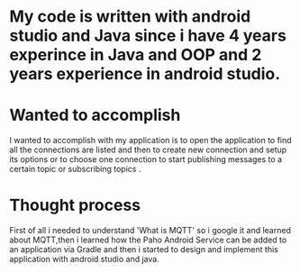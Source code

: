 # My code is written with android studio and Java since i have 4 years experince in Java and OOP and 2 years experience in android studio.

# Wanted to accomplish
I wanted to accomplish with my application is to open the application to find all the connections are listed and then to create new connection and setup its options or to choose one connection to start publishing messages to a certain topic or subscribing topics .

# Thought process 
First of all i needed to understand 'What is MQTT' so i google it and learned about MQTT,then i learned how the Paho Android Service can be added to an application via Gradle and then i started to design and implement this application with android studio and java.


